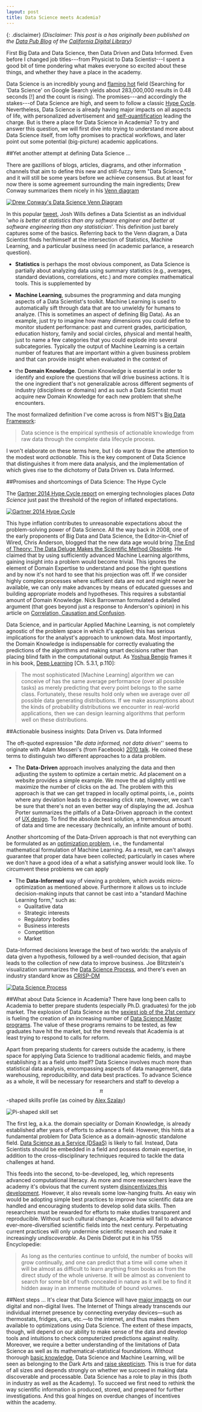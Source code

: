 ```yaml
---
layout: post
title: Data Science meets Academia?
---
```


{: .disclaimer}
*(Disclaimer: This post is a has originally been published on the [Data Pub Blog](http://datapub.cdlib.org/2015/11/10/data-science-meets-academia/) of the [California Digital Library](http://www.cdlib.org/))*

First Big Data and Data Science, then Data Driven and Data Informed. Even before I changed job titles---from Physicist to Data Scientist---I spent a good bit of time pondering what makes everyone so excited about these things, and whether they have a place in the academy. 

Data Science is an incredibly young and [flaming hot](https://speakerd.s3.amazonaws.com/presentations/c47f606815d34e7e8b7b1ca8be55eff1/Why_Data_Science__2_.pdf) field (Searching for 'Data Science' on Google Search yields about 283,000,000 results in 0.48 seconds [!] and the count is rising). The promises---and accordingly the stakes---of Data Science are high, and seem to follow a classic [Hype Cycle](https://en.wikipedia.org/wiki/Hype_cycle). Nevertheless, Data Science is already having major impacts on all aspects of life, with personalized advertisement and [self-quantification](https://en.wikipedia.org/wiki/Quantified_Self) leading the charge. But is there a place for Data Science in Academia? To try and answer this question, we will first dive into trying to understand more about Data Science itself, from lofty promises to practical workflows, and later point out some potential (big-picture) academic applications.

##Yet another attempt at defining Data Science ...

There are gazillions of blogs, articles, diagrams, and other information channels that aim to define this new and still-fuzzy term "Data Science," and it will still be some years before we achieve consensus. But at least for now there is some agreement surrounding the main ingredients; Drew Conway summarizes them nicely in his [Venn diagram](http://drewconway.com/zia/2013/3/26/the-data-science-venn-diagram)

[![Drew Conway\'s Data Science Venn Diagram](/resources/cdl_blog/Data_Science_VD.png)](http://drewconway.com/zia/2013/3/26/the-data-science-venn-diagram)

In this popular [tweet](https://twitter.com/josh_wills/status/198093512149958656), Josh Wills defines a Data Scientist as an individual '*who is better at statistics than any software engineer and better at software engineering than any statistician*'.  This definition just barely captures some of the basics. Referring back to the Venn diagram, a Data Scientist finds her/himself at the intersection of Statistics, Machine Learning, and a particular business need (in academic parlance, a research question).

- **Statistics** is perhaps the most obvious component, as Data Science is partially about analyzing data using summary statistics (e.g., averages, standard deviations, correlations, etc.) and more complex mathematical tools. This is supplemented by

- **Machine Learning**, subsumes the programming and data munging aspects of a Data Scientist's toolkit. Machine Learning is used to automatically sift through data that are too unwieldy for humans to analyze. (This is sometimes an aspect of defining Big Data). As an example, just try to imagine how many dimensions you could define to monitor student performance: past and current grades, participation, education history, family and social circles, physical and mental health, just to name a few categories that you could explode into several subcategories. Typically the output of Machine Learning is a certain number of features that are important within a given business problem and that can provide insight when evaluated in the context of

- the **Domain Knowledge**. Domain Knowledge is essential in order to identify and explore the questions that will drive business actions. It is the one ingredient that's not generalizable across different segments of industry (disciplines or domains) and as such a Data Scientist must acquire new Domain Knowledge for each new problem that she/he encounters.

The most formalized definition I've come across is from NIST's [Big Data Framework](http://bigdatawg.nist.gov/V1_output_docs.php):

> Data science is the empirical synthesis of actionable knowledge from raw data through the complete data lifecycle process.

I won't elaborate on these terms here, but I do want to draw the attention to the modest word *actionable*. This is the key component of Data Science that distinguishes it from mere data analysis, and the implementation of which gives rise to the dichotomy of Data Driven vs. Data Informed.


##Promises and shortcomings of Data Science: The Hype Cycle

The [Gartner 2014 Hype Cycle report](http://www.gartner.com/newsroom/id/2819918) on emerging technologies places *Data Science* just past the threshold of the region of inflated expectations.

[![Gartner 2014 Hype Cycle](/resources/cdl_blog/gartner_2014_emergingTech_hypecycle.png)](http://www.gartner.com/newsroom/id/2819918)

This hype inflation contributes to unreasonable expectations about the problem-solving power of Data Science. All the way back in 2008, one of the early proponents of Big Data and Data Science, the Editor-in-Chief of Wired, Chris Anderson, blogged that the new data age would bring [The End of Theory: The Data Deluge Makes the Scientific Method Obsolete](http://archive.wired.com/science/discoveries/magazine/16-07/pb_theory). He claimed that by using sufficiently advanced Machine Learning algorithms, gaining insight into a problem would become trivial. This ignores the element of Domain Expertise to understand and pose the right questions and by now it's not hard to see that his projection was off. If we consider highly complex processes where sufficient data are not and might never be available, we can only make advances by means of educated guesses and building appropriate models and hypotheses. This requires a substantial amount of Domain Knowledge. Nick Barrowman formulated a detailed argument (that goes beyond just a response to Anderson's opinion) in his article on [Correlation, Causation and Confusion](www.thenewatlantis.com/publications/correlation-causation-and-confusion).

Data Science, and in particular Applied Machine Learning, is not completely agnostic of the problem space in which it's applied; this has serious implications for the analyst's approach to unknown data. Most importantly, the Domain Knowledge is indispensable for correctly evaluating the predictions of the algorithms and making smart decisions rather than placing blind faith in the computational output. As [Yoshua Bengio](http://www.iro.umontreal.ca/~bengioy/yoshua_en/index.html) frames it in his book, [Deep Learning](http://www.iro.umontreal.ca/~bengioy/dlbook/version-07-08-2015/dlbook.html) [Ch. 5.3.1, p.110]:

> The most sophisticated [Machine Learning] algorithm we can conceive of has the same average performance (over all possible tasks) as merely predicting that every point belongs to the same class. Fortunately, these results hold only when we average over *all* possible data generating distributions. If we make assumptions about the kinds of probability distributions we encounter in real-world applications, then we can design learning algorithms that perform well on these distributions.


##Actionable business insights: Data Driven vs. Data Informed

The oft-quoted expression "*Be data informed, not data driven*'' seems to originate with Adam Mosseri's (from Facebook) [2010 talk](https://www.youtube.com/watch?v=bKZiXAFeBeY). He coined these terms to distinguish two different approaches to a data problem.

- The **Data-Driven** approach involves analyzing the data and then adjusting the system to optimize a certain metric. Ad placement on a website provides a simple example. We move the ad slightly until we maximize the number of clicks on the ad. The problem with this approach is that we can get trapped in locally optimal points, i.e., points where any deviation leads to a decreasing click rate, however, we can't be sure that there's not an even better way of displaying the ad. Joshua Porter summarizes the pitfalls of a Data-Driven approach in the context of [UX design](http://52weeksofux.com/post/694598769/the-local-maximum). To find the absolute best solution, a tremendous amount of data and time are necessary (technically, an infinite amount of both).

Another shortcoming of the Data-Driven approach is that not everything can be formulated as an [optimization problem](https://en.wikipedia.org/wiki/Optimization_problem), i.e., the fundamental mathematical formulation of Machine Learning. As a result, we can't always guarantee that proper data have been collected; particularly in cases where we don't have a good idea of a what a satisfying answer would look like. To circumvent these problems we can apply

- The **Data-Informed** way of viewing a problem, which avoids micro-optimization as mentioned above. Furthermore it allows us to include decision-making inputs that cannot be cast into a "standard Machine Learning form," such as:
	- Qualitative data
	- Strategic interests
	- Regulatory bodies
	- Business interests
	- Competition
	- Market

Data-Informed decisions leverage the best of two worlds: the analysis of data given a hypothesis, followed by a well-rounded decision, that again leads to the collection of new data to improve business. Joe Blitzstein's visualization summarizes the [Data Science Process](http://cs109.org), and there's even an industry standard know as [CRISP-DM](https://en.wikipedia.org/wiki/Cross_Industry_Standard_Process_for_Data_Mining)

[![Data Science Process](/resources/cdl_blog/Blitzstein_DataScientistWorkflow.png)](http://cs109.org)

##What about Data Science in Academia?
There have long been calls to Academia to better prepare students (especially Ph.D. graduates) for the job market. The explosion of Data Science as the [sexiest job of the 21st century](https://hbr.org/2012/10/data-scientist-the-sexiest-job-of-the-21st-century/) is fueling the creation of an increasing number of [Data Science Master programs](http://www.mastersindatascience.org/). The value of these programs remains to be tested, as few graduates have hit the market, but the trend reveals that Academia is at least trying to respond to calls for reform.

Apart from preparing students for careers outside the academy, is there space for applying Data Science to traditional academic fields, and maybe establishing it as a field unto itself? Data Science involves much more than statistical data analysis, encompassing aspects of data management, data warehousing, reproducibility, and data best practices. To advance Science as a whole, it will be necessary for researchers and staff to develop a $$\pi$$-shaped skills profile (as coined by [Alex Szalay](http://www.sdss.jhu.edu/~szalay/))

![Pi-shaped skill set](/resources/cdl_blog/pi_shaped_skills.png)

The first leg, a.k.a. the domain speciality or Domain Knowledge, is already established after years of efforts to advance a field. However, this hints at a fundamental problem for Data Science as a domain-agnostic standalone field. [Data Science as a Service (DSaaS)](https://www.google.com/webhp?sourceid=chrome-instant&ion=1&espv=2&es_th=1&ie=UTF-8#q=data%20science%20as%20a%20service&es_th=1) is likely to fail. Instead, Data Scientists should be embedded in a field and possess domain expertise, in addition to the cross-disciplinary techniques required to tackle the data challenges at hand.

This feeds into the second, to-be-developed, leg, which represents advanced computational literacy. As more and more researchers leave the academy it's obvious that the current system [disincentivizes this development](https://jakevdp.github.io/blog/2014/08/22/hacking-academia/). However, it also reveals some low-hanging fruits. An easy win would be adopting simple best practices to improve how scientific data are handled and encouraging students to develop solid data skills. Then researchers must be rewarded for efforts to make studies transparent and reproducible. Without such cultural changes, Academia will fail to advance ever-more-diversified scientific fields into the next century. Perpetuating current practices will only undermine scientific research and make it increasingly *undiscoverable*. As Denis Diderot put it in his 1755 Encyclopedie:

> As long as the centuries continue to unfold, the number of books will grow continually, and one can predict that a time will come when it will be almost as difficult to learn anything from books as from the direct study of the whole universe. It will be almost as convenient to search for some bit of truth concealed in nature as it will be to find it hidden away in an immense multitude of bound volumes.

##Next steps ...
It's clear that Data Science will have [major impacts](http://www.pewinternet.org/2014/08/06/future-of-jobs/) on our digital and non-digital lives. The Internet of Things already transcends our individual internet presence by connecting everyday devices—such as thermostats, fridges, cars, etc.—to the internet, and thus makes them available to optimizations using Data Science. The extent of these impacts, though, will depend on our ability to make sense of the data and develop tools and intuitions to check computerized predictions against reality. Moreover, we require a better understanding of the limitations of Data Science as well as its mathematical-statistical foundations. Without thorough [basic knowledge](http://www.pewinternet.org/2014/11/25/web-iq/), Data Science and Machine Learning, will be seen as belonging to the Dark Arts and [raise skepticism](http://www.pewinternet.org/2014/04/03/older-adults-and-technology-use/). This is true for data of all sizes and depends strongly on whether we succeed in making data discoverable and processable. Data Science has a role to play in this (both in industry as well as the Academy). To succeed we first need to rethink the way scientific information is produced, stored, and prepared for further investigations. And this goal hinges on overdue changes of incentives within the academy.
